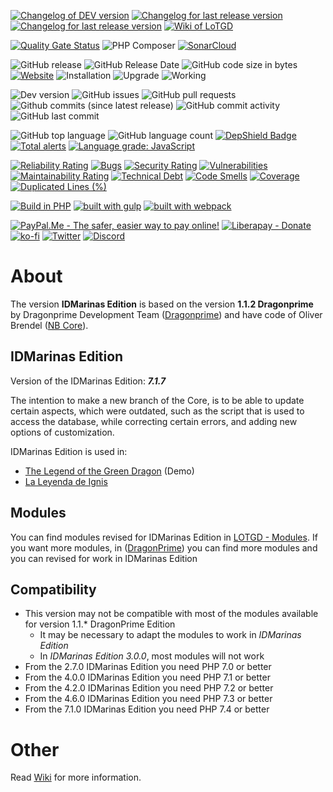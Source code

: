 [![Changelog of DEV version](https://img.shields.io/badge/Changelog-DEV-orange)](https://github.com/idmarinas/lotgd-game/blob/migration/CHANGELOG-dev.md)
[![Changelog for last release version](https://img.shields.io/badge/Changelog-6.*-yellow)](https://github.com/idmarinas/lotgd-game/blob/migration/CHANGELOG-V6.md)
[![Changelog for last release version](https://img.shields.io/badge/Changelog-7.*-green)](https://github.com/idmarinas/lotgd-game/blob/migration/CHANGELOG-V7.md)
[![Wiki of LoTGD](https://img.shields.io/badge/LoTGD-Wiki-green)](https://github.com/idmarinas/lotgd-game/wiki)

[![Quality Gate Status](https://sonarcloud.io/api/project_badges/measure?project=lotgd-game&metric=alert_status)](https://sonarcloud.io/dashboard?id=lotgd-game)
![PHP Composer](https://github.com/idmarinas/lotgd-game/workflows/PHP%20Composer/badge.svg?branch=migration)
[![SonarCloud](https://github.com/idmarinas/lotgd-game/actions/workflows/sonar-cloud.yml/badge.svg)](https://github.com/idmarinas/lotgd-game/actions/workflows/sonar-cloud.yml)

![GitHub release](https://img.shields.io/github/release/idmarinas/lotgd-game.svg)
![GitHub Release Date](https://img.shields.io/github/release-date/idmarinas/lotgd-game.svg)
![GitHub code size in bytes](https://img.shields.io/github/languages/code-size/idmarinas/lotgd-game)
[![Website](https://img.shields.io/website-up-down-green-red/https/lotgd.infommo.es.svg?label=lotgd-demo)](https://lotgd.infommo.es)
![Installation](https://img.shields.io/badge/install-sucess-green.svg?maxAge=2592000)
![Upgrade](https://img.shields.io/badge/upgrade-success-green.svg?maxAge=2592000)
![Working](https://img.shields.io/badge/working-succes-green.svg?maxAge=2592000)

![Dev version](https://img.shields.io/badge/version%40dev-7.1.0-blue)
![GitHub issues](https://img.shields.io/github/issues/idmarinas/lotgd-game.svg)
![GitHub pull requests](https://img.shields.io/github/issues-pr/idmarinas/lotgd-game.svg)
![Github commits (since latest release)](https://img.shields.io/github/commits-since/idmarinas/lotgd-game/latest.svg)
![GitHub commit activity](https://img.shields.io/github/commit-activity/w/idmarinas/lotgd-game.svg)
![GitHub last commit](https://img.shields.io/github/last-commit/idmarinas/lotgd-game.svg)

![GitHub top language](https://img.shields.io/github/languages/top/idmarinas/lotgd-game.svg)
![GitHub language count](https://img.shields.io/github/languages/count/idmarinas/lotgd-game.svg)
[![DepShield Badge](https://depshield.sonatype.org/badges/idmarinas/lotgd-game/depshield.svg)](https://depshield.github.io)
[![Total alerts](https://img.shields.io/lgtm/alerts/g/idmarinas/lotgd-game.svg?logo=lgtm&logoWidth=18)](https://lgtm.com/projects/g/idmarinas/lotgd-game/alerts/)
[![Language grade: JavaScript](https://img.shields.io/lgtm/grade/javascript/g/idmarinas/lotgd-game.svg?logo=lgtm&logoWidth=18)](https://lgtm.com/projects/g/idmarinas/lotgd-game/context:javascript)

[![Reliability Rating](https://sonarcloud.io/api/project_badges/measure?project=lotgd-game&metric=reliability_rating)](https://sonarcloud.io/dashboard?id=lotgd-game)
[![Bugs](https://sonarcloud.io/api/project_badges/measure?project=lotgd-game&metric=bugs)](https://sonarcloud.io/dashboard?id=lotgd-game)
[![Security Rating](https://sonarcloud.io/api/project_badges/measure?project=lotgd-game&metric=security_rating)](https://sonarcloud.io/dashboard?id=lotgd-game)
[![Vulnerabilities](https://sonarcloud.io/api/project_badges/measure?project=lotgd-game&metric=vulnerabilities)](https://sonarcloud.io/dashboard?id=lotgd-game)
[![Maintainability Rating](https://sonarcloud.io/api/project_badges/measure?project=lotgd-game&metric=sqale_rating)](https://sonarcloud.io/dashboard?id=lotgd-game)
[![Technical Debt](https://sonarcloud.io/api/project_badges/measure?project=lotgd-game&metric=sqale_index)](https://sonarcloud.io/dashboard?id=lotgd-game)
[![Code Smells](https://sonarcloud.io/api/project_badges/measure?project=lotgd-game&metric=code_smells)](https://sonarcloud.io/dashboard?id=lotgd-game)
[![Coverage](https://sonarcloud.io/api/project_badges/measure?project=lotgd-game&metric=coverage)](https://sonarcloud.io/dashboard?id=lotgd-game)
[![Duplicated Lines (%)](https://sonarcloud.io/api/project_badges/measure?project=lotgd-game&metric=duplicated_lines_density)](https://sonarcloud.io/dashboard?id=lotgd-game)

[![Build in PHP](https://img.shields.io/badge/PHP-^7.3-8892BF.svg?logo=php)](http://php.net/)
[![built with gulp](https://img.shields.io/badge/gulp-builds_this_project-eb4a4b.svg?logo=gulp)](http://gulpjs.com/)
[![built with webpack](https://img.shields.io/badge/webpack-builds_javascript-175d96.svg?logo=webpack)](https://webpack.js.org)

<!-- [![PayPal - The safer, easier way to pay online!](https://img.shields.io/badge/donate-help_my_project-ffaa29.svg?logo=paypal&cacheSeconds=86400)](https://www.paypal.com/cgi-bin/webscr?cmd=_s-xclick&hosted_button_id=CAYNPHQ8VN92C&source=url) -->
[![PayPal.Me - The safer, easier way to pay online!](https://img.shields.io/badge/donate-help_my_project-ffaa29.svg?logo=paypal&cacheSeconds=86400)](https://www.paypal.me/idmarinas)
[![Liberapay - Donate](https://img.shields.io/liberapay/receives/IDMarinas.svg?logo=liberapay&cacheSeconds=86400)](https://liberapay.com/IDMarinas/donate)
[![ko-fi](https://ko-fi.com/img/githubbutton_sm.svg)](https://ko-fi.com/E1E0VZ9V)
[![Twitter](https://img.shields.io/twitter/url/http/shields.io.svg?style=social&cacheSeconds=86400)](https://twitter.com/idmarinas)
[![Discord](https://img.shields.io/badge/Discord-LoTGD-blue?logo=discord)](https://discord.com/invite/FXEZqpF)

# About

The version **IDMarinas Edition** is based on the version **1.1.2 Dragonprime** by Dragonprime Development Team ([Dragonprime](http://dragonprime.net)) and have code of Oliver Brendel ([NB Core](http://nb-core.org)).

## IDMarinas Edition

Version of the IDMarinas Edition: **_7.1.7_**

The intention to make a new branch of the Core, is to be able to update certain aspects, which were outdated, such as the script that is used to access the database, while correcting certain errors, and adding new options of customization.

IDMarinas Edition is used in:

-   [The Legend of the Green Dragon](http://lotgd.infommo.es) (Demo)
-   [La Leyenda de Ignis](http://draconia.infommo.es)

## Modules

You can find modules revised for IDMarinas Edition in [LOTGD - Modules](https://github.com/idmarinas/lotgd-modules).
If you want more modules, in ([DragonPrime](http://dragonprime.net)) you can find more modules and you can revised for work in IDMarinas Edition

## Compatibility

-   This version may not be compatible with most of the modules available for version 1.1.\* DragonPrime Edition
    -   It may be necessary to adapt the modules to work in _IDMarinas Edition_
    -   In _IDMarinas Edition 3.0.0_, most modules will not work
-   From the 2.7.0 IDMarinas Edition you need PHP 7.0 or better
-   From the 4.0.0 IDMarinas Edition you need PHP 7.1 or better
-   From the 4.2.0 IDMarinas Edition you need PHP 7.2 or better
-   From the 4.6.0 IDMarinas Edition you need PHP 7.3 or better
-   From the 7.1.0 IDMarinas Edition you need PHP 7.4 or better

# Other

Read [Wiki](https://github.com/idmarinas/lotgd-game/wiki) for more information.
